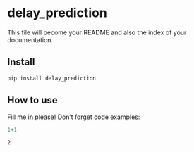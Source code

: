 delay_prediction
================

<!-- WARNING: THIS FILE WAS AUTOGENERATED! DO NOT EDIT! -->

This file will become your README and also the index of your
documentation.

## Install

``` sh
pip install delay_prediction
```

## How to use

Fill me in please! Don’t forget code examples:

``` python
1+1
```

    2
